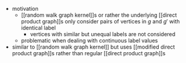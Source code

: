 - motivation
	- [[random walk graph kernel]]s or rather the underlying [[direct product graph]]s only consider pairs of vertices in $g$ and $g'$ with identical label
		- vertices with similar but unequal labels are not considered
	- problematic when dealing with continuous label values
- similar to [[random walk graph kernel]] but uses [[modified direct product graph]]s rather than regular [[direct product graph]]s